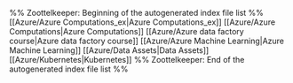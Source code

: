 %% Zoottelkeeper: Beginning of the autogenerated index file list  %%
 [[Azure/Azure Computations_ex|Azure Computations_ex]]
 [[Azure/Azure Computations|Azure Computations]]
 [[Azure/Azure data factory course|Azure data factory course]]
 [[Azure/Azure Machine Learning|Azure Machine Learning]]
 [[Azure/Data Assets|Data Assets]]
 [[Azure/Kubernetes|Kubernetes]]
%% Zoottelkeeper: End of the autogenerated index file list  %%
